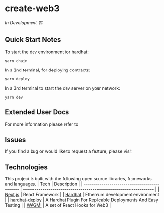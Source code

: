 # create-web3

_In Development 🏗️_

## Quick Start Notes

To start the dev environment for hardhat:

```shell
yarn chain
```

In a 2nd terminal, for deploying contracts:

```shell
yarn deploy
```

In a 3rd terminal to start the dev server on your network:

```shell
yarn dev
```

## Extended User Docs

For more information please refer to

## Issues

If you find a bug or would like to request a feature, please visit

## Technologies

This project is built with the following open source libraries, frameworks and languages.
| Tech | Description |
| --------------------------------------------- | ------------------------------------------------------------------ |
| [Next.js](https://nextjs.org/) | React Framework |
| [Hardhat](https://hardhat.org/) | Ethereum development environment |
| [hardhat-deploy](https://www.npmjs.com/package/hardhat-deploy) | A Hardhat Plugin For Replicable Deployments And Easy Testing |
| [WAGMI](https://wagmi.sh/) | A set of React Hooks for Web3 |
